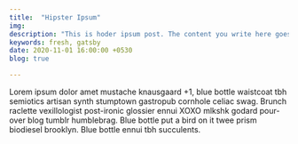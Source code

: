 ```yaml
---
title:  "Hipster Ipsum"
img: 
description: "This is hoder ipsum post. The content you write here goes as meta description and as a description for the post"
keywords: fresh, gatsby
date: 2020-11-01 16:00:00 +0530
blog: true

---
```


Lorem ipsum dolor amet mustache knausgaard +1, blue bottle waistcoat tbh semiotics artisan synth stumptown gastropub cornhole celiac swag. Brunch raclette vexillologist post-ironic glossier ennui XOXO mlkshk godard pour-over blog tumblr humblebrag. Blue bottle put a bird on it twee prism biodiesel brooklyn. Blue bottle ennui tbh succulents.